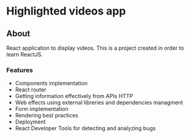 # Highlighted videos app

## About

React application to display videos.
This is a project created in order to learn ReactJS.

### Features

- Components implementation
- React router
- Getting information effectively from APIs HTTP
- Web effects using external libreries and dependencies managment
- Form implementation
- Rendering best practices
- Deployment
- React Developer Tools for detecting and analyzing bugs


